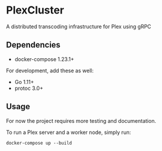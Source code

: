 # PlexCluster

A distributed transcoding infrastructure for Plex using gRPC


## Dependencies

* docker-compose 1.23.1+

For development, add these as well:

* Go 1.11+
* protoc 3.0+

## Usage

For now the project requires more testing and documentation.

To run a Plex server and a worker node, simply run:
```
docker-compose up --build
```